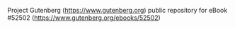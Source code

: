 Project Gutenberg (https://www.gutenberg.org) public repository for
eBook #52502 (https://www.gutenberg.org/ebooks/52502)
